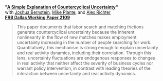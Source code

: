 **"[A Simple Explanation of Countercyclical Uncertainty](_pdf/BPRT-uncertainty.pdf)"**  
with [Joshua Bernstein](https://www.linkedin.com/in/joshua-bernstein-47baa332), [Mike Plante](https://sites.google.com/site/michaelplanteecon/), and [Alex Richter](http://www.alexrichterecon.com/)  
**[FRB Dallas Working Paper 2109](https://doi.org/10.24149/wp2109)**

> This paper documents that labor search and matching frictions generate countercyclical uncertainty because the inherent nonlinearity in the flow of new matches makes employment uncertainty increasing in the number of people searching for work. Quantitatively, this mechanism is strong enough to explain uncertainty and real activity dynamics, including their correlation. Through this lens, uncertainty fluctuations are endogenous responses to changes in real activity that neither affect the severity of business cycles nor warrant policy intervention, in contrast with leading theories of the interaction between uncertainty and real activity dynamics.